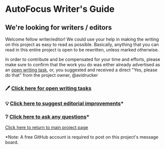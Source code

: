 # AutoFocus Writer's Guide

## We're looking for writers / editors

Welcome fellow writer/editor! We could use your help in making the writing on this project as easy to read as possible. Basically, anything that you can read in this entire project is open to be rewritten, unless marked otherwise.

In order to contribute and be compensated for your time and efforts, please make sure to confirm that the work you do was either already advertised as an [open writing task](#), or, you suggested and received a direct "Yes, please do that" from the project owner, @avidrucker

### :pen: [Click here for open writing tasks](#)

### :bulb: [Click here to suggest editorial improvements](https://github.com/avidrucker/autofocus-exp/issues/new)*

### :grey_question: [Click here to ask any questions](https://github.com/avidrucker/autofocus-exp/issues/new)*

[Click here to return to main project page](https://github.com/avidrucker/autofocus-exp)

*Note: A free GitHub account is required to post on this project's message board.